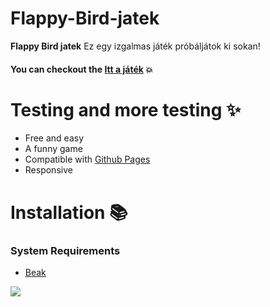 # Flappy-Bird-jatek
**Flappy Bird jatek** Ez egy izgalmas játék próbáljátok ki sokan!


#### You can checkout the [**Itt a játék**](https://fer3nc0021d.github.io/Flappy-Bird-jatek/) :boom:


# Testing and more testing :sparkles:
* Free and easy
* A funny game
* Compatible with [Github Pages](https://pages.github.com/)
* Responsive


# Installation :books:
### System Requirements
* [Beak](https://fer3nc0021d.github.io/Flappy-Bird-jatek/)
<img src="https://t.bkit.co/w_681b48d42e762.gif" />  
